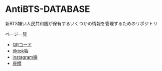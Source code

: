 # AntiBTS-DATABASE
新BTS嫌い人民共和国が保有するいくつかの情報を管理するためのリポジトリ


ページ一覧

 - [QRコード](http://google.com)
 - [tiktok垢](https://github.com/wed-4/AntiBTS-DATABASE/blob/main/tiktok.md)
 - [instagram垢](http://google.com)
 - [座標](http://google.com)

